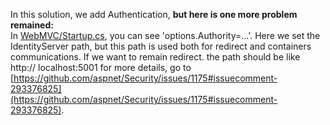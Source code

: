 In this solution, we add Authentication, **but here is one more problem remained:**  
In [WebMVC/Startup.cs](https://github.com/China-WenboZhao/Develop-webapp-on-Docker/blob/master/MovieWebsite(v2.0)/WebMVC/Startup.cs), you can see 'options.Authority=...'. Here we set the IdentityServer path, but this path is used both for redirect and containers communications. If we want to remain redirect.  the path should be like http:// localhost:5001
for more details, go to [https://github.com/aspnet/Security/issues/1175#issuecomment-293376825](https://github.com/aspnet/Security/issues/1175#issuecomment-293376825).
